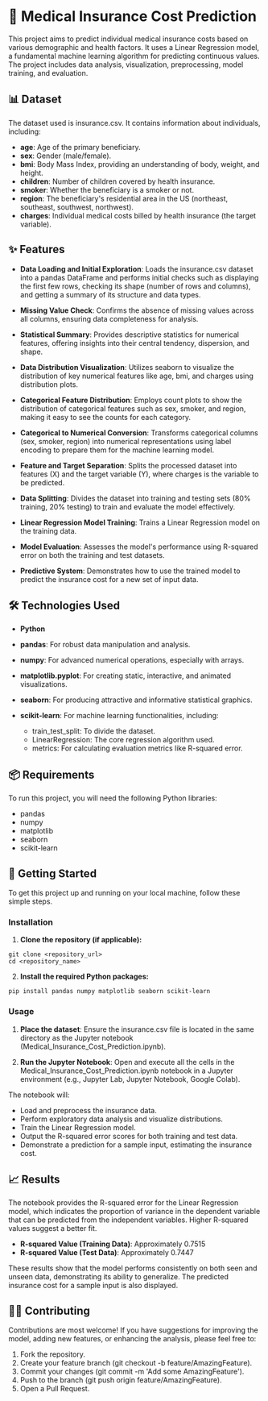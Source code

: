 # 🏥 Medical Insurance Cost Prediction

This project aims to predict individual medical insurance costs based on various demographic and health factors. It uses a Linear Regression model, a fundamental machine learning algorithm for predicting continuous values. The project includes data analysis, visualization, preprocessing, model training, and evaluation.

## **📊 Dataset**

The dataset used is insurance.csv. It contains information about individuals, including:

* **age**: Age of the primary beneficiary.
* **sex**: Gender (male/female).
* **bmi**: Body Mass Index, providing an understanding of body, weight, and height.
* **children**: Number of children covered by health insurance.
* **smoker**: Whether the beneficiary is a smoker or not.
* **region**: The beneficiary's residential area in the US (northeast, southeast, southwest, northwest).
* **charges**: Individual medical costs billed by health insurance (the target variable).

## **✨ Features**

* **Data Loading and Initial Exploration**: Loads the insurance.csv dataset into a pandas DataFrame and performs initial checks such as displaying the first few rows, checking its shape (number of rows and columns), and getting a summary of its structure and data types.

* **Missing Value Check**: Confirms the absence of missing values across all columns, ensuring data completeness for analysis.

* **Statistical Summary**: Provides descriptive statistics for numerical features, offering insights into their central tendency, dispersion, and shape.

* **Data Distribution Visualization**: Utilizes seaborn to visualize the distribution of key numerical features like age, bmi, and charges using distribution plots.

* **Categorical Feature Distribution**: Employs count plots to show the distribution of categorical features such as sex, smoker, and region, making it easy to see the counts for each category.

* **Categorical to Numerical Conversion**: Transforms categorical columns (sex, smoker, region) into numerical representations using label encoding to prepare them for the machine learning model.

* **Feature and Target Separation**: Splits the processed dataset into features (X) and the target variable (Y), where charges is the variable to be predicted.

* **Data Splitting**: Divides the dataset into training and testing sets (80% training, 20% testing) to train and evaluate the model effectively.

* **Linear Regression Model Training**: Trains a Linear Regression model on the training data.

* **Model Evaluation**: Assesses the model's performance using R-squared error on both the training and test datasets.

* **Predictive System**: Demonstrates how to use the trained model to predict the insurance cost for a new set of input data.

## **🛠️ Technologies Used**

* **Python**

* **pandas**: For robust data manipulation and analysis.

* **numpy**: For advanced numerical operations, especially with arrays.

* **matplotlib.pyplot**: For creating static, interactive, and animated visualizations.

* **seaborn**: For producing attractive and informative statistical graphics.

* **scikit-learn**: For machine learning functionalities, including:
  * train_test_split: To divide the dataset.
  * LinearRegression: The core regression algorithm used.
  * metrics: For calculating evaluation metrics like R-squared error.

## **📦 Requirements**

To run this project, you will need the following Python libraries:

* pandas
* numpy
* matplotlib
* seaborn
* scikit-learn

## **🚀 Getting Started**

To get this project up and running on your local machine, follow these simple steps.

### **Installation**

1. **Clone the repository (if applicable):**

```
git clone <repository_url>
cd <repository_name>
```

2. **Install the required Python packages:**

```
pip install pandas numpy matplotlib seaborn scikit-learn
```

### **Usage**

1. **Place the dataset**: Ensure the insurance.csv file is located in the same directory as the Jupyter notebook (Medical_Insurance_Cost_Prediction.ipynb).

2. **Run the Jupyter Notebook**: Open and execute all the cells in the Medical_Insurance_Cost_Prediction.ipynb notebook in a Jupyter environment (e.g., Jupyter Lab, Jupyter Notebook, Google Colab).

The notebook will:

* Load and preprocess the insurance data.
* Perform exploratory data analysis and visualize distributions.
* Train the Linear Regression model.
* Output the R-squared error scores for both training and test data.
* Demonstrate a prediction for a sample input, estimating the insurance cost.

## **📈 Results**

The notebook provides the R-squared error for the Linear Regression model, which indicates the proportion of variance in the dependent variable that can be predicted from the independent variables. Higher R-squared values suggest a better fit.

* **R-squared Value (Training Data)**: Approximately 0.7515
* **R-squared Value (Test Data)**: Approximately 0.7447

These results show that the model performs consistently on both seen and unseen data, demonstrating its ability to generalize. The predicted insurance cost for a sample input is also displayed.

## **🧑‍💻 Contributing**

Contributions are most welcome! If you have suggestions for improving the model, adding new features, or enhancing the analysis, please feel free to:

1. Fork the repository.
2. Create your feature branch (git checkout -b feature/AmazingFeature).
3. Commit your changes (git commit -m 'Add some AmazingFeature').
4. Push to the branch (git push origin feature/AmazingFeature).
5. Open a Pull Request.
